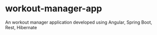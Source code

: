# workout-manager-app
An workout manager application developed using Angular, Spring Boot, Rest, Hibernate
